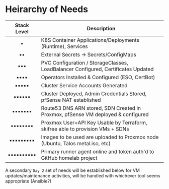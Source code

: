 # Heirarchy of Needs

| Stack Level | Description |
| :---: | ------------ |
| ▪️ | K8S Container Applications/Deployments (Runtime), Services |
| ▪️▪️ | External Secrets -> Secrets/ConfigMaps |
| ▪️▪️▪️ | PVC Configuration / StorageClasses, LoadBalancer Configured, Certificates Updated |
| ▪️▪️▪️▪️ | Operators Installed & Configured (ESO, CertBot) |
| ▪️▪️▪️▪️▪️ | Cluster Service Accounts Generated |
| ▪️▪️▪️▪️▪️▪️ | Cluster Deployed, Admin Credentials Stored, pfSense NAT established |
| ▪️▪️▪️▪️▪️▪️▪️ | Route53 DNS ARN stored, SDN Created in Proxmox, pfSense VM deployed & configured |
| ▪️▪️▪️▪️▪️▪️▪️▪️ | Proxmox User+API Key Usable by Terraform, skifree able to provision VMs + SDNs |
| ▪️▪️▪️▪️▪️▪️▪️▪️▪️ | Images to be used are uploaded to Proxmox node (Ubuntu, Talos metal.iso, etc) |
| ▪️▪️▪️▪️▪️▪️▪️▪️▪️▪️ | Primary runner agent online and token auth'd to GitHub homelab project |

A secondary `Day 2` set of needs will be established below for VM updates/maintenance activities, will be handled with whichever tool seems appropriate (Ansible?)
